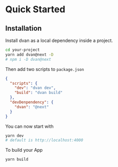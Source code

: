 # Quick Started

## Installation

Install dvan as a local dependency inside a project.
```sh
cd your-project
yarn add dvan@next -D
# npm i -D dvan@next
```

Then add two scripts to `package.json`
```json
{
  "scripts": {
    "dev": "dvan dev",
    "build": "dvan build"
  },
  "devDenpendency": {
    "dvan": "@next"
  }
}
```

You can now start with
```sh
yarn dev
# default is http://localhost:4000
```

To build your App
```sh
yarn build
```